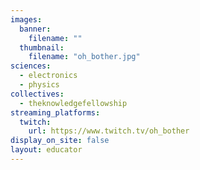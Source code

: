 ```yaml
---
images:
  banner:
    filename: ""
  thumbnail:
    filename: "oh_bother.jpg"
sciences:
  - electronics
  - physics
collectives:
  - theknowledgefellowship
streaming_platforms:
  twitch:
    url: https://www.twitch.tv/oh_bother
display_on_site: false
layout: educator
---
```

